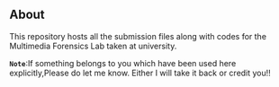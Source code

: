 ## About
This repository hosts all the submission files along with codes for the Multimedia Forensics Lab taken at university.

__`Note`__:If something belongs to you which have been used here explicitly,Please do let me know. Either I will take it back or credit you!!
